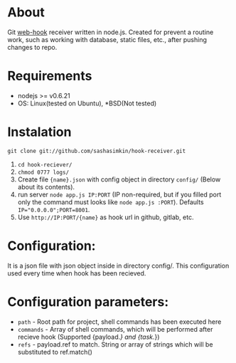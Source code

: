 About
===
Git [web-hook](https://help.github.com/articles/post-receive-hooks) receiver written in node.js.
Created for prevent a routine work, such as working with database, static files, etc., after pushing changes to repo.


Requirements
===
* nodejs >= v0.6.21
* OS: Linux(tested on Ubuntu), *BSD(Not tested)


Instalation
===
```
git clone git://github.com/sashasimkin/hook-receiver.git
```
1. `cd hook-reciever/`
2. `chmod 0777 logs/`
2. Create file `{name}.json` with config object in directory `config/` (Below about its contents).
3. run server `node app.js IP:PORT` (IP non-required, but if you filled port only the command must looks like `node app.js :PORT`). Defaults `IP="0.0.0.0";PORT=8001`.
4. Use `http://IP:PORT/{name}` as hook url in github, gitlab, etc.


Configuration:
===
It is a json file with json object inside in directory config/. This configuration used every time when hook has been recieved.


Configuration parameters:
===
* `path` - Root path for project, shell commands has been executed here
* `commands` - Array of shell commands, which will be performed after recieve hook (Supported {payload.*} and {task.*})
* `refs` - payload.ref to match. String or array of strings which will be substituted to ref.match()
